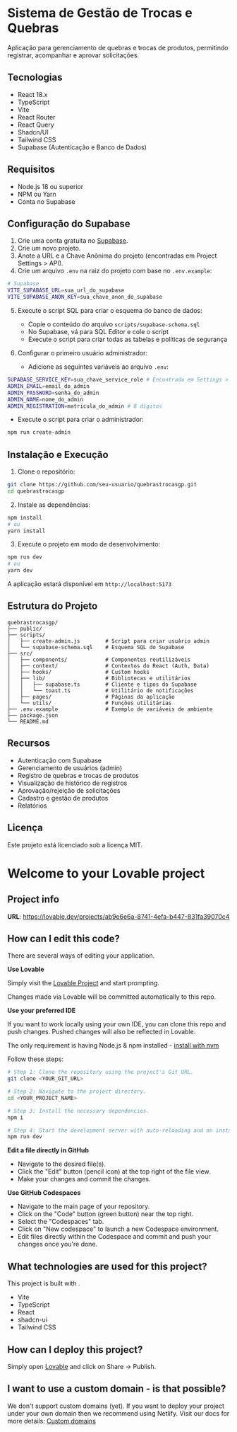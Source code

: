 # Sistema de Gestão de Trocas e Quebras

Aplicação para gerenciamento de quebras e trocas de produtos, permitindo registrar, acompanhar e aprovar solicitações.

## Tecnologias

- React 18.x
- TypeScript
- Vite
- React Router
- React Query
- Shadcn/UI
- Tailwind CSS
- Supabase (Autenticação e Banco de Dados)

## Requisitos

- Node.js 18 ou superior
- NPM ou Yarn
- Conta no Supabase

## Configuração do Supabase

1. Crie uma conta gratuita no [Supabase](https://supabase.com/).
2. Crie um novo projeto.
3. Anote a URL e a Chave Anônima do projeto (encontradas em Project Settings > API).
4. Crie um arquivo `.env` na raiz do projeto com base no `.env.example`:

```bash
# Supabase
VITE_SUPABASE_URL=sua_url_do_supabase
VITE_SUPABASE_ANON_KEY=sua_chave_anon_do_supabase
```

5. Execute o script SQL para criar o esquema do banco de dados:
   - Copie o conteúdo do arquivo `scripts/supabase-schema.sql`
   - No Supabase, vá para SQL Editor e cole o script
   - Execute o script para criar todas as tabelas e políticas de segurança

6. Configurar o primeiro usuário administrador:
   - Adicione as seguintes variáveis ao arquivo `.env`:

```bash
SUPABASE_SERVICE_KEY=sua_chave_service_role # Encontrada em Settings > API > service_role
ADMIN_EMAIL=email_do_admin
ADMIN_PASSWORD=senha_do_admin
ADMIN_NAME=nome_do_admin
ADMIN_REGISTRATION=matricula_do_admin # 8 dígitos
```

   - Execute o script para criar o administrador:

```bash
npm run create-admin
```

## Instalação e Execução

1. Clone o repositório:

```bash
git clone https://github.com/seu-usuario/quebrastrocasgp.git
cd quebrastrocasgp
```

2. Instale as dependências:

```bash
npm install
# ou
yarn install
```

3. Execute o projeto em modo de desenvolvimento:

```bash
npm run dev
# ou
yarn dev
```

A aplicação estará disponível em `http://localhost:5173`

## Estrutura do Projeto

```
quebrastrocasgp/
├── public/
├── scripts/
│   ├── create-admin.js        # Script para criar usuário admin
│   └── supabase-schema.sql    # Esquema SQL do Supabase
├── src/
│   ├── components/            # Componentes reutilizáveis
│   ├── context/               # Contextos do React (Auth, Data)
│   ├── hooks/                 # Custom hooks
│   ├── lib/                   # Bibliotecas e utilitários
│   │   ├── supabase.ts        # Cliente e tipos do Supabase
│   │   └── toast.ts           # Utilitário de notificações
│   ├── pages/                 # Páginas da aplicação
│   └── utils/                 # Funções utilitárias
├── .env.example               # Exemplo de variáveis de ambiente
├── package.json
└── README.md
```

## Recursos

- Autenticação com Supabase
- Gerenciamento de usuários (admin)
- Registro de quebras e trocas de produtos
- Visualização de histórico de registros
- Aprovação/rejeição de solicitações
- Cadastro e gestão de produtos
- Relatórios

## Licença

Este projeto está licenciado sob a licença MIT.

# Welcome to your Lovable project

## Project info

**URL**: https://lovable.dev/projects/ab9e6e6a-8741-4efa-b447-831fa39070c4

## How can I edit this code?

There are several ways of editing your application.

**Use Lovable**

Simply visit the [Lovable Project](https://lovable.dev/projects/ab9e6e6a-8741-4efa-b447-831fa39070c4) and start prompting.

Changes made via Lovable will be committed automatically to this repo.

**Use your preferred IDE**

If you want to work locally using your own IDE, you can clone this repo and push changes. Pushed changes will also be reflected in Lovable.

The only requirement is having Node.js & npm installed - [install with nvm](https://github.com/nvm-sh/nvm#installing-and-updating)

Follow these steps:

```sh
# Step 1: Clone the repository using the project's Git URL.
git clone <YOUR_GIT_URL>

# Step 2: Navigate to the project directory.
cd <YOUR_PROJECT_NAME>

# Step 3: Install the necessary dependencies.
npm i

# Step 4: Start the development server with auto-reloading and an instant preview.
npm run dev
```

**Edit a file directly in GitHub**

- Navigate to the desired file(s).
- Click the "Edit" button (pencil icon) at the top right of the file view.
- Make your changes and commit the changes.

**Use GitHub Codespaces**

- Navigate to the main page of your repository.
- Click on the "Code" button (green button) near the top right.
- Select the "Codespaces" tab.
- Click on "New codespace" to launch a new Codespace environment.
- Edit files directly within the Codespace and commit and push your changes once you're done.

## What technologies are used for this project?

This project is built with .

- Vite
- TypeScript
- React
- shadcn-ui
- Tailwind CSS

## How can I deploy this project?

Simply open [Lovable](https://lovable.dev/projects/ab9e6e6a-8741-4efa-b447-831fa39070c4) and click on Share -> Publish.

## I want to use a custom domain - is that possible?

We don't support custom domains (yet). If you want to deploy your project under your own domain then we recommend using Netlify. Visit our docs for more details: [Custom domains](https://docs.lovable.dev/tips-tricks/custom-domain/)
